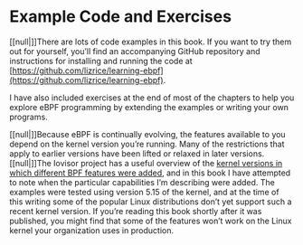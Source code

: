 # Example Code and Exercises

[[null|]]There are lots of code examples in this book. If you want to try them out for yourself, you’ll find an accompanying GitHub repository and instructions for installing and running the code at [https://github.com/lizrice/learning-ebpf](https://github.com/lizrice/learning-ebpf).

I have also included exercises at the end of most of the chapters to help you explore eBPF programming by extending the examples or writing your own programs.

[[null|]]Because eBPF is continually evolving, the features available to you depend on the kernel version you’re running. Many of the restrictions that apply to earlier versions have been lifted or relaxed in later versions. [[null|]]The Iovisor project has a useful overview of the [kernel versions in which different BPF features were added](https://oreil.ly/SsnEV), and in this book I have attempted to note when the particular capabilities I’m describing were added. The examples were tested using version 5.15 of the kernel, and at the time of this writing some of the popular Linux distributions don’t yet support such a recent kernel version. If you’re reading this book shortly after it was published, you might find that some of the features won’t work on the Linux kernel your organization uses in production.